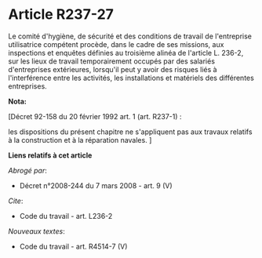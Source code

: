 # Article R237-27

Le comité d'hygiène, de sécurité et des conditions de travail de l'entreprise utilisatrice compétent procède, dans le cadre
de ses missions, aux inspections et enquêtes définies au troisième alinéa de l'article L. 236-2, sur les lieux de travail
temporairement occupés par des salariés d'entreprises extérieures, lorsqu'il peut y avoir des risques liés à l'interférence
entre les activités, les installations et matériels des différentes entreprises.

**Nota:**

[Décret 92-158 du 20 février 1992 art. 1 (art. R237-1) : 

les dispositions du présent chapitre ne s'appliquent pas aux travaux relatifs à la construction et à la réparation navales. ]

**Liens relatifs à cet article**

_Abrogé par_:

  - Décret n°2008-244 du 7 mars 2008 - art. 9 (V)

_Cite_:

  - Code du travail - art. L236-2

_Nouveaux textes_:

  - Code du travail - art. R4514-7 (V)
